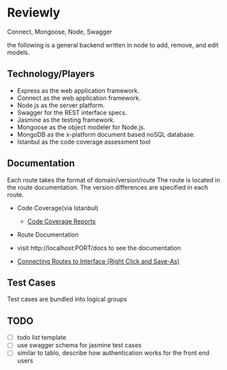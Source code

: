 Reviewly
========

Connect, Mongoose, Node, Swagger

the following is a general backend written in node to add, remove, and edit models.

Technology/Players
----------------------
- Express as the web application framework.
- Connect as the web application framework.
- Node.js as the server platform.
- Swagger for the REST interface specs.
- Jasmine as the testing framework.
- Mongoose as the object modeler for Node.js.
- MongoDB as the x-platform document based noSQL database.
- Istanbul as the code coverage assessment tool

Documentation
----------------------
Each route takes the format of domain/version/route
The route is located in the route documentation.
The version differences are specified in each route.

- Code Coverage(via Istanbul)
  - [Code Coverage Reports](./coverage/lcov-report/index.html)

- Route Documentation
- visit http://localhost:PORT/docs to see the documentation
- [Connecting Routes to Interface (Right Click and Save-As)](./docs/InterfaceRouteInfo.pdf)

Test Cases
----------------------
Test cases are bundled into logical groups

TODO
----------------------
- [ ] todo list template
- [ ] use swagger schema for jasmine test cases
- [ ] similar to tablo, describe how authentication works for the front end users
